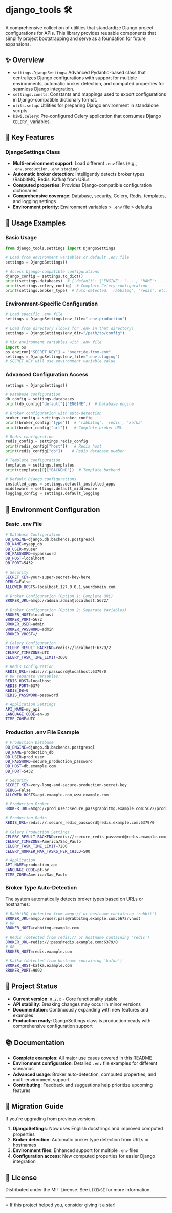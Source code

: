 # django_tools 🛠️

A comprehensive collection of utilities that standardize Django project configurations for APIs. This library provides reusable components that simplify project bootstrapping and serve as a foundation for future expansions.

## ✨ Overview

- `settings.DjangoSettings`: Advanced Pydantic-based class that centralizes Django configurations with support for multiple environments, automatic broker detection, and computed properties for seamless Django integration.
- `settings.consts`: Constants and mappings used to export configurations in Django-compatible dictionary format.
- `utils.setup`: Utilities for preparing Django environment in standalone scripts.
- `kiwi.celery`: Pre-configured Celery application that consumes Django `CELERY_` variables.

## 🚀 Key Features

### DjangoSettings Class

- **Multi-environment support**: Load different `.env` files (e.g., `.env.production`, `.env.staging`)
- **Automatic broker detection**: Intelligently detects broker types (RabbitMQ, Redis, Kafka) from URLs
- **Computed properties**: Provides Django-compatible configuration dictionaries
- **Comprehensive coverage**: Database, security, Celery, Redis, templates, and logging settings
- **Environment priority**: Environment variables > `.env` file > defaults

## 📖 Usage Examples

### Basic Usage

```python
from django_tools.settings import DjangoSettings

# Load from environment variables or default .env file
settings = DjangoSettings()

# Access Django-compatible configurations
django_config = settings.to_dict()
print(settings.databases)  # {'default': {'ENGINE': '...', 'NAME': '...'}}
print(settings.celery_config)  # Complete Celery configuration
print(settings.broker_type)  # Auto-detected: 'rabbitmq', 'redis', etc.
```

### Environment-Specific Configuration

```python
# Load specific .env file
settings = DjangoSettings(env_file=".env.production")

# Load from directory (looks for .env in that directory)
settings = DjangoSettings(env_dir="/path/to/config")

# Mix environment variables with .env file
import os
os.environ["SECRET_KEY"] = "override-from-env"
settings = DjangoSettings(env_file=".env.staging")
# SECRET_KEY will use environment variable value
```

### Advanced Configuration Access

```python
settings = DjangoSettings()

# Database configuration
db_config = settings.databases
print(db_config["default"]["ENGINE"])  # Database engine

# Broker configuration with auto-detection
broker_config = settings.broker_config
print(broker_config["type"])  # 'rabbitmq', 'redis', 'kafka'
print(broker_config["url"])   # Complete broker URL

# Redis configuration
redis_config = settings.redis_config
print(redis_config["host"])   # Redis host
print(redis_config["db"])    # Redis database number

# Template configuration
templates = settings.templates
print(templates[0]["BACKEND"])  # Template backend

# Default Django configurations
installed_apps = settings.default_installed_apps
middleware = settings.default_middleware
logging_config = settings.default_logging
```

## 🔧 Environment Configuration

### Basic .env File

```bash
# Database Configuration
DB_ENGINE=django.db.backends.postgresql
DB_NAME=myapp_db
DB_USER=myuser
DB_PASSWORD=mypassword
DB_HOST=localhost
DB_PORT=5432

# Security
SECRET_KEY=your-super-secret-key-here
DEBUG=False
ALLOWED_HOSTS=localhost,127.0.0.1,yourdomain.com

# Broker Configuration (Option 1: Complete URL)
BROKER_URL=amqp://admin:admin@localhost:5672/

# Broker Configuration (Option 2: Separate Variables)
BROKER_HOST=localhost
BROKER_PORT=5672
BROKER_USER=admin
BROKER_PASSWORD=admin
BROKER_VHOST=/

# Celery Configuration
CELERY_RESULT_BACKEND=redis://localhost:6379/2
CELERY_TIMEZONE=UTC
CELERY_TASK_TIME_LIMIT=3600

# Redis Configuration
REDIS_URL=redis://:password@localhost:6379/0
# OR separate variables:
REDIS_HOST=localhost
REDIS_PORT=6379
REDIS_DB=0
REDIS_PASSWORD=password

# Application Settings
API_NAME=my_api
LANGUAGE_CODE=en-us
TIME_ZONE=UTC
```

### Production .env File Example

```bash
# Production Database
DB_ENGINE=django.db.backends.postgresql
DB_NAME=production_db
DB_USER=prod_user
DB_PASSWORD=secure_production_password
DB_HOST=db.example.com
DB_PORT=5432

# Security
SECRET_KEY=very-long-and-secure-production-secret-key
DEBUG=False
ALLOWED_HOSTS=api.example.com,www.example.com

# Production Broker
BROKER_URL=amqp://prod_user:secure_pass@rabbitmq.example.com:5672/prod_vhost

# Production Redis
REDIS_URL=redis://:secure_redis_password@redis.example.com:6379/0

# Celery Production Settings
CELERY_RESULT_BACKEND=redis://:secure_redis_password@redis.example.com:6379/2
CELERY_TIMEZONE=America/Sao_Paulo
CELERY_TASK_TIME_LIMIT=7200
CELERY_WORKER_MAX_TASKS_PER_CHILD=500

# Application
API_NAME=production_api
LANGUAGE_CODE=pt-br
TIME_ZONE=America/Sao_Paulo
```

### Broker Type Auto-Detection

The system automatically detects broker types based on URLs or hostnames:

```bash
# RabbitMQ (detected from amqp:// or hostname containing 'rabbit')
BROKER_URL=amqp://user:pass@rabbitmq.example.com:5672/vhost
# OR
BROKER_HOST=rabbitmq.example.com

# Redis (detected from redis:// or hostname containing 'redis')
BROKER_URL=redis://:pass@redis.example.com:6379/0
# OR
BROKER_HOST=redis.example.com

# Kafka (detected from hostname containing 'kafka')
BROKER_HOST=kafka.example.com
BROKER_PORT=9092
```

## 🚧 Project Status

- **Current version**: `0.2.x` - Core functionality stable
- **API stability**: Breaking changes may occur in minor versions
- **Documentation**: Continuously expanding with new features and examples
- **Production ready**: DjangoSettings class is production-ready with comprehensive configuration support

## 📚 Documentation

- **Complete examples**: All major use cases covered in this README
- **Environment configuration**: Detailed `.env` file examples for different scenarios
- **Advanced usage**: Broker auto-detection, computed properties, and multi-environment support
- **Contributing**: Feedback and suggestions help prioritize upcoming features

## 🔄 Migration Guide

If you're upgrading from previous versions:

1. **DjangoSettings**: Now uses English docstrings and improved computed properties
2. **Broker detection**: Automatic broker type detection from URLs or hostnames
3. **Environment files**: Enhanced support for multiple `.env` files
4. **Configuration access**: New computed properties for easier Django integration

## 📝 License

Distributed under the MIT License. See `LICENSE` for more information.

---

⭐ If this project helped you, consider giving it a star!
